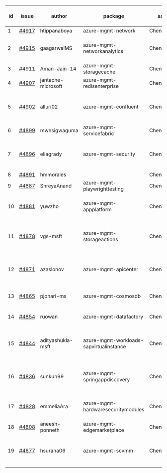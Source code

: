 | id | issue | author | package | assignee | bot advice | created date of issue | target release date | date from target |
| ------ | ------ | ------ | ------ | ------ | ------ | ------ | ------ | :-----: |
| 1 | [#4917](https://github.com/Azure/sdk-release-request/issues/4917) | htippanaboya | azure-mgmt-network | ChenxiJiang333 |  | 01-24 | 02-23 |  |
| 2 | [#4915](https://github.com/Azure/sdk-release-request/issues/4915) | gaagarwalMS | azure-mgmt-networkanalytics | ChenxiJiang333 | close to release date.  FirstGA | 01-23 | 01-26 | 0 |
| 3 | [#4911](https://github.com/Azure/sdk-release-request/issues/4911) | Aman-Jain-14 | azure-mgmt-storagecache | ChenxiJiang333 |  | 01-22 | 02-23 |  |
| 4 | [#4907](https://github.com/Azure/sdk-release-request/issues/4907) | jantache-microsoft | azure-mgmt-redisenterprise | ChenxiJiang333 |  | 01-22 | 02-23 |  |
| 5 | [#4902](https://github.com/Azure/sdk-release-request/issues/4902) | alluri02 | azure-mgmt-confluent | ChenxiJiang333 | new version is 0.0.0, please check base branch! | 01-22 | 02-23 |  |
| 6 | [#4899](https://github.com/Azure/sdk-release-request/issues/4899) | mwesigwaguma | azure-mgmt-servicefabric | ChenxiJiang333 |  | 01-20 | 02-23 |  |
| 7 | [#4896](https://github.com/Azure/sdk-release-request/issues/4896) | eliagrady | azure-mgmt-security | ChenxiJiang333 | new comment. Attention to inconsistent tag MultiAPI | 01-18 | 02-23 |  |
| 8 | [#4891](https://github.com/Azure/sdk-release-request/issues/4891) | hmmorales |  | ChenxiJiang333 |  | 01-16 |  | 0 |
| 9 | [#4887](https://github.com/Azure/sdk-release-request/issues/4887) | ShreyaAnand | azure-mgmt-playwrighttesting | ChenxiJiang333 |  | 01-15 | 02-23 |  |
| 10 | [#4881](https://github.com/Azure/sdk-release-request/issues/4881) | yuwzho | azure-mgmt-appplatform | ChenxiJiang333 | close to release date.  HoldOn | 01-10 | 01-26 | 0 |
| 11 | [#4878](https://github.com/Azure/sdk-release-request/issues/4878) | vgs-msft | azure-mgmt-storageactions | ChenxiJiang333 | close to release date.  FirstBeta HoldOn | 01-09 | 01-26 | 0 |
| 12 | [#4871](https://github.com/Azure/sdk-release-request/issues/4871) | azaslonov | azure-mgmt-apicenter | ChenxiJiang333 | close to release date.  FirstGA HoldOn | 01-08 | 01-26 | 0 |
| 13 | [#4865](https://github.com/Azure/sdk-release-request/issues/4865) | pjohari-ms | azure-mgmt-cosmosdb | ChenxiJiang333 | close to release date.  ForCLI | 01-06 | 01-26 | 0 |
| 14 | [#4854](https://github.com/Azure/sdk-release-request/issues/4854) | ruowan | azure-mgmt-datafactory | ChenxiJiang333 | close to release date.  | 12-27 | 01-26 | 0 |
| 15 | [#4844](https://github.com/Azure/sdk-release-request/issues/4844) | adityashukla-msft | azure-mgmt-workloads-sapvirtualinstance | ChenxiJiang333 | close to release date.  FirstBeta HoldOn | 12-20 | 01-26 | 0 |
| 16 | [#4836](https://github.com/Azure/sdk-release-request/issues/4836) | sunkun99 | azure-mgmt-springappdiscovery | ChenxiJiang333 | close to release date.  FirstBeta HoldOn | 12-15 | 01-26 | 0 |
| 17 | [#4828](https://github.com/Azure/sdk-release-request/issues/4828) | emmeliaAra | azure-mgmt-hardwaresecuritymodules | ChenxiJiang333 | close to release date.  FirstBeta | 12-11 | 01-26 | 0 |
| 18 | [#4808](https://github.com/Azure/sdk-release-request/issues/4808) | aneesh-ponneth | azure-mgmt-edgemarketplace | ChenxiJiang333 | FirstBeta HoldOn | 11-29 | 02-23 |  |
| 19 | [#4677](https://github.com/Azure/sdk-release-request/issues/4677) | hsurana06 | azure-mgmt-scvmm | ChenxiJiang333 | close to release date.  FirstGA HoldOn | 10-23 | 01-26 | 0 |
